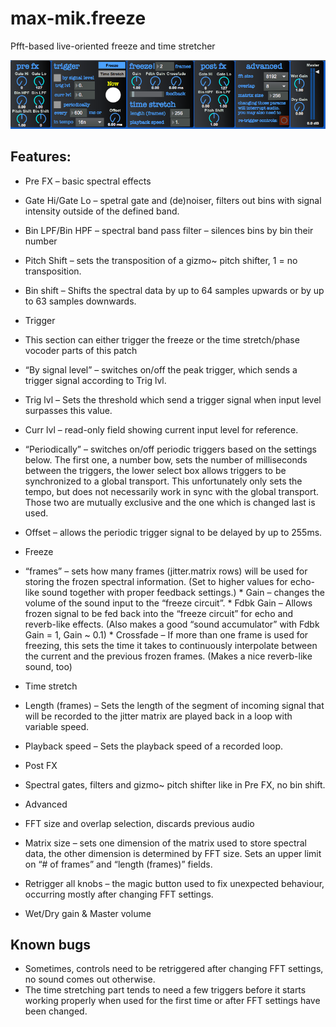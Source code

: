 # max-mik.freeze

Pfft-based live-oriented freeze and time stretcher

![alt text](mik.freeze-interface.png "Interface picture")


## Features:
* Pre FX – basic spectral effects
 * Gate Hi/Gate Lo – spetral gate and (de)noiser, filters out bins with signal intensity outside of the defined band.
 * Bin LPF/Bin HPF – spectral band pass filter – silences bins by bin their number
 * Pitch Shift – sets the transposition of a gizmo~ pitch shifter, 1 = no transposition.
 * Bin shift – Shifts the spectral data by up to 64 samples upwards or by up to 63 samples downwards.
* Trigger
 * This section can either trigger the freeze or the time stretch/phase vocoder parts of this patch
 * “By signal level” – switches on/off the peak trigger, which sends a trigger signal according to Trig lvl.
 * Trig lvl – Sets the threshold which send a trigger signal when input level surpasses this value.
 * Curr lvl – read-only field showing current input level for reference.
 * “Periodically” – switches on/off periodic triggers based on the settings below.
   The first one, a number bow, sets the number of milliseconds between the triggers, the lower select box allows triggers to be synchronized to a global transport. This unfortunately only sets the tempo, but does not necessarily work in sync with the global transport. Those two are mutually exclusive and the one which is changed last is used.
 * Offset – allows the periodic trigger signal to be delayed by up to 255ms.
     
* Freeze
 * “frames” – sets how many frames (jitter.matrix rows) will be used for storing the frozen spectral information. (Set to higher values for echo-like sound together with proper feedback settings.)
 * Gain – changes the volume of the sound input to the “freeze circuit”.
 * Fdbk Gain – Allows frozen signal to be fed back into the “freeze circuit” for echo and reverb-like effects. (Also makes a good “sound accumulator” with Fdbk Gain = 1, Gain ~ 0.1)
 * Crossfade – If more than one frame is used for freezing, this sets the time it takes to continuously interpolate between the current and the previous frozen frames. (Makes a nice reverb-like sound, too)
* Time stretch
 * Length (frames) – Sets the length of the segment of incoming signal that will be recorded to the jitter matrix are played back in a loop with variable speed.
 * Playback speed – Sets the playback speed of a recorded loop.
* Post FX
 * Spectral gates, filters and gizmo~ pitch shifter like in Pre FX, no bin shift.
* Advanced
 * FFT size and overlap selection, discards previous audio
 * Matrix size – sets one dimension of the matrix used to store spectral data, the other dimension is determined by FFT size. Sets an upper limit on “# of frames” and “length (frames)” fields.
 * Retrigger all knobs – the magic button used to fix unexpected behaviour, occurring mostly after changing FFT settings.
* Wet/Dry gain & Master volume

## Known bugs
* Sometimes, controls need to be retriggered after changing FFT settings, no sound comes out otherwise.
* The time stretching part tends to need a few triggers before it starts working properly when used for the first time or after FFT settings have been changed.
